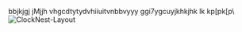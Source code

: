 bbjkjgj jMjjh vhgcdtytydvhiiuitvnbbvyyy ggi7ygcuyjkhkjhk
lk
kp[pk[p\\
![ClockNest-Layout](https://github.com/user-attachments/assets/57fe86e9-c140-486e-b9a2-b574d6806090)
